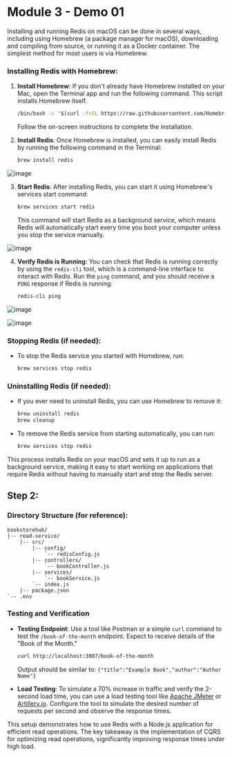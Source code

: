 # Module 3 - Demo 01
Installing and running Redis on macOS can be done in several ways, including using Homebrew (a package manager for macOS), downloading and compiling from source, or running it as a Docker container. The simplest method for most users is via Homebrew.

### Installing Redis with Homebrew:

1. **Install Homebrew**:
   If you don't already have Homebrew installed on your Mac, open the Terminal app and run the following command. This script installs Homebrew itself.

   ```bash
   /bin/bash -c "$(curl -fsSL https://raw.githubusercontent.com/Homebrew/install/HEAD/install.sh)"
   ```
   Follow the on-screen instructions to complete the installation.

2. **Install Redis**:
   Once Homebrew is installed, you can easily install Redis by running the following command in the Terminal:

   ```bash
   brew install redis
   ```
  ![image](https://gist.github.com/assets/330383/66dbdfe3-fed5-43e1-a9d0-cb19e63f3910)
  
3. **Start Redis**:
   After installing Redis, you can start it using Homebrew's services start command:

   ```bash
   brew services start redis
   ```
   This command will start Redis as a background service, which means Redis will automatically start every time you boot your computer unless you stop the service manually.

  ![image](https://gist.github.com/assets/330383/ee4ec024-0185-4f2b-bf3c-0fd99d1b2eb5)

  

4. **Verify Redis is Running**:
   You can check that Redis is running correctly by using the `redis-cli` tool, which is a command-line interface to interact with Redis. Run the `ping` command, and you should receive a `PONG` response if Redis is running:

   ```bash
   redis-cli ping
   ```
  ![image](https://gist.github.com/assets/330383/aa806509-b474-4ec1-8555-72d16d140cec)

  ![image](https://gist.github.com/assets/330383/68837071-9d32-42da-989c-c1b109cde207)

### Stopping Redis (if needed):

- To stop the Redis service you started with Homebrew, run:

  ```bash
  brew services stop redis
  ```

### Uninstalling Redis (if needed):

- If you ever need to uninstall Redis, you can use Homebrew to remove it:

  ```bash
  brew uninstall redis
  brew cleanup
  ```

- To remove the Redis service from starting automatically, you can run:

  ```bash
  brew services stop redis
  ```

This process installs Redis on your macOS and sets it up to run as a background service, making it easy to start working on applications that require Redis without having to manually start and stop the Redis server.

## Step 2: 


### Directory Structure (for reference):
```
bookstorehub/
|-- read-service/
    |-- src/
        |-- config/
            `-- redisConfig.js
        |-- controllers/
            `-- bookController.js
        |-- services/
            `-- bookService.js
        `-- index.js
    |-- package.json
`-- .env
```
 
### Testing and Verification
- **Testing Endpoint**: Use a tool like Postman or a simple `curl` command to test the `/book-of-the-month` endpoint. Expect to receive details of the "Book of the Month."
  
  ```bash
  curl http://localhost:3007/book-of-the-month
  ```
  Output should be similar to: `{"title":"Example Book","author":"Author Name"}`

- **Load Testing**: To simulate a 70% increase in traffic and verify the 2-second load time, you can use a load testing tool like [Apache JMeter](https://jmeter.apache.org/) or [Artillery.io](https://www.artillery.io/). Configure the tool to simulate the desired number of requests per second and observe the response times.

This setup demonstrates how to use Redis with a Node.js application for efficient read operations. The key takeaway is the implementation of CQRS for optimizing read operations, significantly improving response times under high load.